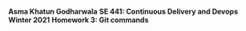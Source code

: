 **Asma Khatun Godharwala**
**SE 441: Continuous Delivery and Devops**
**Winter 2021**
**Homework 3: Git commands**

